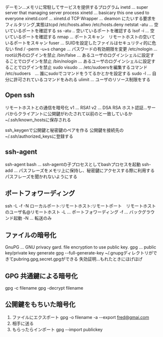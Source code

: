 デーモン...メモリに常駐してサービスを提供するプログラム
inetd ... super server that managing server process
xinetd ... basicary this one used to everyone
    xinetd.conf ...
    xinetd.d
TCP Wrapper ... deamon にたいする要求をフィルタリング,実態はtcpd
    /etc/hosts.allwo
    /etc/hosts.deny
netstat -atu ... 空いているポートを確認する
ss -atu .. 空いているポートを確認する
lsof -i ... 空いているポートを確認する
nmap ... ポートスキャン　リモートホストの空いているポートをスキャン
fuser ... 
SUIDを設定したファイルはセキュリティ的に危ない
find / -perm -u+s
change ... パスワードの有効期限を変更
/etc/nologin ... root以外のログインを禁止
/bin/false ... あるユーザのログインシェルに設定することでログインを禁止
/bin/nologin ... あるユーザのログインシェルに設定することでログインを禁止
sudo 
    visudo ... /etc/sudoersを編集するコマンド
    /etc/sudoers　... 誰にsudoでコマンドをうてるかとかを設定する
    sudo -l ... 自分に許可されているコマンドをみれる
ulimit ... ユーザのリソース制限をする
## Open ssh
リモートホストとの通信を暗号化
v1 ... RSA1
v2 ... DSA RSA 
ホスト認証...サーバからクライアントに公開鍵がわたされて以前のと一致しているか
~/.ssh/known_hostsに保存される

ssh_keygenで公開鍵と秘密鍵のペアを作る
公開鍵を接続先の~/.ssh/authorized_keysに登録する

## ssh-agent
ssh-agent bash ... ssh-agentの子プロセスとしてbashプロセスを起動
ssh-add ... パスフレーズをメモリ上に保持し、秘密鍵にアクセスする際に利用するパスフレーズを聞かれないようにする

## ポートフォワーディング
ssh -L -f -N ローカルポート:リモートホスト:リモートポート　リモートホストのユーザ名@リモートホスト
-L ... ポートフォワーディング
-f ... バックグラウンド起動
-N ... 転送のみ

## ファイルの暗号化
GnuPG ... GNU privacy gard. file encryption to use public key.
gpg ... public key/private key generate
gpg --full-generate-key
~/.gnupgディレクトリができてpubring.gpg,secret.gpgができる
失効証明...もれたときにほげほげ
## GPG 共通鍵による暗号化
gpg -c filename
gpg -decrypt filename
## 公開鍵をもちいた暗号化
1. ファイルにエクスポート
gpg -o filename -a --export fred@gmai.com
2. 相手に送る
3. もらったらインポート
gpg --import publickey